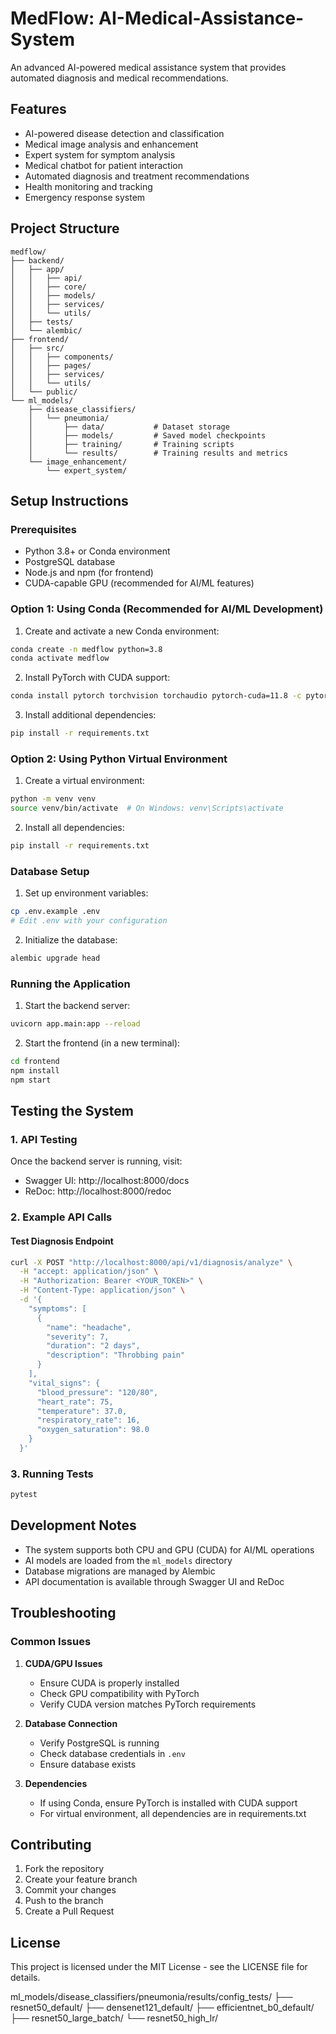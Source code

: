 # MedFlow: AI-Medical-Assistance-System

An advanced AI-powered medical assistance system that provides automated diagnosis and medical recommendations.

## Features

- AI-powered disease detection and classification
- Medical image analysis and enhancement
- Expert system for symptom analysis
- Medical chatbot for patient interaction
- Automated diagnosis and treatment recommendations
- Health monitoring and tracking
- Emergency response system

## Project Structure

```
medflow/
├── backend/
│   ├── app/
│   │   ├── api/
│   │   ├── core/
│   │   ├── models/
│   │   ├── services/
│   │   └── utils/
│   ├── tests/
│   └── alembic/
├── frontend/
│   ├── src/
│   │   ├── components/
│   │   ├── pages/
│   │   ├── services/
│   │   └── utils/
│   └── public/
└── ml_models/
    ├── disease_classifiers/
    │   └── pneumonia/
    │       ├── data/           # Dataset storage
    │       ├── models/         # Saved model checkpoints
    │       ├── training/       # Training scripts
    │       └── results/        # Training results and metrics
    └── image_enhancement/
        └── expert_system/
```

## Setup Instructions

### Prerequisites
- Python 3.8+ or Conda environment
- PostgreSQL database
- Node.js and npm (for frontend)
- CUDA-capable GPU (recommended for AI/ML features)

### Option 1: Using Conda (Recommended for AI/ML Development)

1. Create and activate a new Conda environment:
```bash
conda create -n medflow python=3.8
conda activate medflow
```

2. Install PyTorch with CUDA support:
```bash
conda install pytorch torchvision torchaudio pytorch-cuda=11.8 -c pytorch -c nvidia
```

3. Install additional dependencies:
```bash
pip install -r requirements.txt
```

### Option 2: Using Python Virtual Environment

1. Create a virtual environment:
```bash
python -m venv venv
source venv/bin/activate  # On Windows: venv\Scripts\activate
```

2. Install all dependencies:
```bash
pip install -r requirements.txt
```

### Database Setup

1. Set up environment variables:
```bash
cp .env.example .env
# Edit .env with your configuration
```

2. Initialize the database:
```bash
alembic upgrade head
```

### Running the Application

1. Start the backend server:
```bash
uvicorn app.main:app --reload
```

2. Start the frontend (in a new terminal):
```bash
cd frontend
npm install
npm start
```

## Testing the System

### 1. API Testing
Once the backend server is running, visit:
- Swagger UI: http://localhost:8000/docs
- ReDoc: http://localhost:8000/redoc

### 2. Example API Calls

#### Test Diagnosis Endpoint
```bash
curl -X POST "http://localhost:8000/api/v1/diagnosis/analyze" \
  -H "accept: application/json" \
  -H "Authorization: Bearer <YOUR_TOKEN>" \
  -H "Content-Type: application/json" \
  -d '{
    "symptoms": [
      {
        "name": "headache",
        "severity": 7,
        "duration": "2 days",
        "description": "Throbbing pain"
      }
    ],
    "vital_signs": {
      "blood_pressure": "120/80",
      "heart_rate": 75,
      "temperature": 37.0,
      "respiratory_rate": 16,
      "oxygen_saturation": 98.0
    }
  }'
```

### 3. Running Tests
```bash
pytest
```

## Development Notes

- The system supports both CPU and GPU (CUDA) for AI/ML operations
- AI models are loaded from the `ml_models` directory
- Database migrations are managed by Alembic
- API documentation is available through Swagger UI and ReDoc

## Troubleshooting

### Common Issues

1. **CUDA/GPU Issues**
   - Ensure CUDA is properly installed
   - Check GPU compatibility with PyTorch
   - Verify CUDA version matches PyTorch requirements

2. **Database Connection**
   - Verify PostgreSQL is running
   - Check database credentials in `.env`
   - Ensure database exists

3. **Dependencies**
   - If using Conda, ensure PyTorch is installed with CUDA support
   - For virtual environment, all dependencies are in requirements.txt

## Contributing

1. Fork the repository
2. Create your feature branch
3. Commit your changes
4. Push to the branch
5. Create a Pull Request

## License

This project is licensed under the MIT License - see the LICENSE file for details. 

ml_models/disease_classifiers/pneumonia/results/config_tests/
├── resnet50_default/
├── densenet121_default/
├── efficientnet_b0_default/
├── resnet50_large_batch/
└── resnet50_high_lr/ 